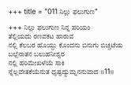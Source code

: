 +++
title = "011 ನಿಲ್ಲು ಫಲುಗುಣ"

+++
ನಿಲ್ಲು ಫಲುಗುಣ ನಿನ್ನ ಪರಿಯಂ  
ತೆಲ್ಲಿಯದು ರಣವಕಟ ಹಾರುವ  
ನಲ್ಲಿ ಕೆಲಬರ ಹೊಯ್ದು ಕೊಂದನು ಬಿನುಗು ಬಿಚ್ಚಟೆಯ  
ಬಲ್ಲೆನಾತನ ಬಲುಹನೀಶ್ವರ  
ನಲ್ಲಿ ಹರಿಮೇಖಳೆಯೆ ಸಾಕಿ  
ನ್ನೆಲ್ಲವೇತಕೆಯೆನುತ ಧೃಷ್ಟದ್ಯುಮ್ನನನುವಾದ     ॥11॥